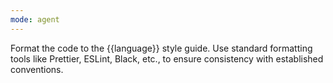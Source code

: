 ```yaml
---
mode: agent
---
```

Format the code to the {{language}} style guide. Use standard formatting tools like Prettier, ESLint, Black, etc., to ensure consistency with established conventions.
